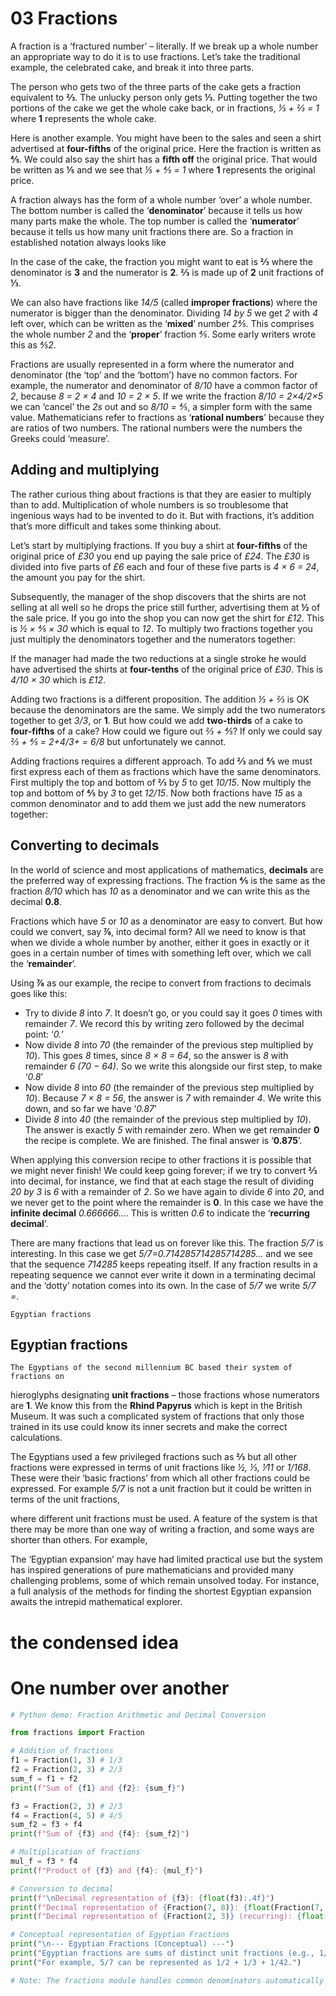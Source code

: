 # 03 Fractions

A fraction is a ‘fractured number’ – literally. If we break up a whole number an appropriate way to do it is to use fractions. Let’s take the traditional example, the celebrated cake, and break it into three parts.

The person who gets two of the three parts of the cake gets a fraction equivalent to **⅔**. The unlucky person only gets **⅓**. Putting together the two portions of the cake we get the whole cake back, or in fractions, *⅓ + ⅔ = 1* where **1** represents the whole cake.

Here is another example. You might have been to the sales and seen a shirt advertised at **four-fifths** of the original price. Here the fraction is written as **⅘**. We could also say the shirt has a **fifth off** the original price. That would be written as **⅕** and we see that *⅕ + ⅘ = 1* where **1** represents the original price.

A fraction always has the form of a whole number ‘over’ a whole number. The bottom number is called the ‘**denominator**’ because it tells us how many parts make the whole. The top number is called the ‘**numerator**’ because it tells us how many unit fractions there are. So a fraction in established notation always looks like

In the case of the cake, the fraction you might want to eat is **⅔** where the denominator is **3** and the numerator is **2**. **⅔** is made up of **2** unit fractions of **⅓**.

We can also have fractions like *14/5* (called **improper fractions**) where the numerator is bigger than the denominator. Dividing *14 by 5* we get *2* with *4* left over, which can be written as the ‘**mixed**’ number *2⅘*. This comprises the whole number *2* and the ‘**proper**’ fraction *⅘*. Some early writers wrote this as *⅘2*.

Fractions are usually represented in a form where the numerator and denominator (the ‘top’ and the ‘bottom’) have no common factors. For example, the numerator and denominator of *8/10* have a common factor of *2*, because *8 = 2 × 4* and *10 = 2 × 5*. If we write the fraction *8/10 = 2×4/2×5* we can ‘cancel’ the *2s* out and so *8/10 = ⅘*, a simpler form with the same value. Mathematicians refer to fractions as ‘**rational numbers**’ because they are ratios of two numbers. The rational numbers were the numbers the Greeks could ‘measure’.

## Adding and multiplying

The rather curious thing about fractions is that they are easier to multiply than to add. Multiplication of whole numbers is so troublesome that ingenious ways had to be invented to do it. But with fractions, it’s addition that’s more difficult and takes some thinking about.

Let’s start by multiplying fractions. If you buy a shirt at **four-fifths** of the original price of *£30* you end up paying the sale price of *£24*. The *£30* is divided into five parts of *£6* each and four of these five parts is *4 × 6 = 24*, the amount you pay for the shirt.

Subsequently, the manager of the shop discovers that the shirts are not selling at all well so he drops the price still further, advertising them at **½** of the sale price. If you go into the shop you can now get the shirt for *£12*. This is *½ × ⅘ × 30* which is equal to *12*. To multiply two fractions together you just multiply the denominators together and the numerators together:

If the manager had made the two reductions at a single stroke he would have advertised the shirts at **four-tenths** of the original price of *£30*. This is *4/10 × 30* which is *£12*.

Adding two fractions is a different proposition. The addition *⅓ + ⅔* is OK because the denominators are the same. We simply add the two numerators together to get *3/3*, or **1**. But how could we add **two-thirds** of a cake to **four-fifths** of a cake? How could we figure out *⅔ + ⅘*? If only we could say *⅔ + ⅘ = 2+4/3+ = 6/8* but unfortunately we cannot.

Adding fractions requires a different approach. To add **⅔** and **⅘** we must first express each of them as fractions which have the same denominators. First multiply the top and bottom of **⅔** by *5* to get *10/15*. Now multiply the top and bottom of **⅘** by *3* to get *12/15*. Now both fractions have *15* as a common denominator and to add them we just add the new numerators together:

## Converting to decimals

In the world of science and most applications of mathematics, **decimals** are the preferred way of expressing fractions. The fraction **⅘** is the same as the fraction *8/10* which has *10* as a denominator and we can write this as the decimal **0.8**.

Fractions which have *5* or *10* as a denominator are easy to convert. But how could we convert, say **⅞**, into decimal form? All we need to know is that when we divide a whole number by another, either it goes in exactly or it goes in a certain number of times with something left over, which we call the ‘**remainder**’.

Using **⅞** as our example, the recipe to convert from fractions to decimals goes like this:

- Try to divide *8* into *7*. It doesn’t go, or you could say it goes *0* times with remainder *7*. We record this by writing zero followed by the decimal point: ‘*0.*’
- Now divide *8* into *70* (the remainder of the previous step multiplied by *10*). This goes *8* times, since *8 × 8 = 64*, so the answer is *8* with remainder *6 (70 − 64)*. So we write this alongside our first step, to make ‘*0.8*’
- Now divide *8* into *60* (the remainder of the previous step multiplied by *10*). Because *7 × 8 = 56*, the answer is *7* with remainder *4*. We write this down, and so far we have ‘*0.87*’
- Divide *8* into *40* (the remainder of the previous step multiplied by *10*). The answer is exactly *5* with remainder zero. When we get remainder **0** the recipe is complete. We are finished. The final answer is ‘**0.875**’.

When applying this conversion recipe to other fractions it is possible that we might never finish! We could keep going forever; if we try to convert **⅔** into decimal, for instance, we find that at each stage the result of dividing *20 by 3* is *6* with a remainder of *2*. So we have again to divide *6* into *20*, and we never get to the point where the remainder is **0**. In this case we have the **infinite decimal** *0.666666...*. This is written *0.6* to indicate the ‘**recurring decimal**’.

There are many fractions that lead us on forever like this. The fraction *5/7* is interesting. In this case we get *5/7=0.714285714285714285...* and we see that the sequence *714285* keeps repeating itself. If any fraction results in a repeating sequence we cannot ever write it down in a terminating decimal and the ‘dotty’ notation comes into its own. In the case of *5/7* we write *5/7 =*.

```
Egyptian fractions
```

## Egyptian fractions

```
The Egyptians of the second millennium BC based their system of fractions on
```

hieroglyphs designating **unit fractions** – those fractions whose numerators are **1**. We know this from the **Rhind Papyrus** which is kept in the British Museum. It was such a complicated system of fractions that only those trained in its use could know its inner secrets and make the correct calculations.

The Egyptians used a few privileged fractions such as **⅔** but all other fractions were expressed in terms of unit fractions like *½, ⅓, ⅟11* or *1/168*. These were their ‘basic fractions’ from which all other fractions could be expressed. For example *5/7* is not a unit fraction but it could be written in terms of the unit fractions,

where different unit fractions must be used. A feature of the system is that there may be more than one way of writing a fraction, and some ways are shorter than others. For example,

The ‘Egyptian expansion’ may have had limited practical use but the system has inspired generations of pure mathematicians and provided many challenging problems, some of which remain unsolved today. For instance, a full analysis of the methods for finding the shortest Egyptian expansion awaits the intrepid mathematical explorer.

# the condensed idea

# One number over another

```python
# Python demo: Fraction Arithmetic and Decimal Conversion

from fractions import Fraction

# Addition of fractions
f1 = Fraction(1, 3) # 1/3
f2 = Fraction(2, 3) # 2/3
sum_f = f1 + f2
print(f"Sum of {f1} and {f2}: {sum_f}")

f3 = Fraction(2, 3) # 2/3
f4 = Fraction(4, 5) # 4/5
sum_f2 = f3 + f4
print(f"Sum of {f3} and {f4}: {sum_f2}")

# Multiplication of fractions
mul_f = f3 * f4
print(f"Product of {f3} and {f4}: {mul_f}")

# Conversion to decimal
print(f"\nDecimal representation of {f3}: {float(f3):.4f}")
print(f"Decimal representation of {Fraction(7, 8)}: {float(Fraction(7, 8))}")
print(f"Decimal representation of {Fraction(2, 3)} (recurring): {float(Fraction(2, 3))}")

# Conceptual representation of Egyptian Fractions
print("\n--- Egyptian Fractions (Conceptual) ---")
print("Egyptian fractions are sums of distinct unit fractions (e.g., 1/2 + 1/3 + 1/5).")
print("For example, 5/7 can be represented as 1/2 + 1/3 + 1/42.")

# Note: The fractions module handles common denominators automatically for arithmetic.
```
